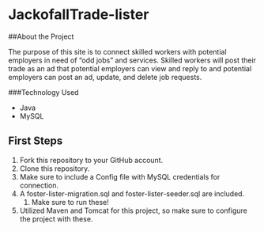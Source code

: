 # JackofallTrade-lister

##About the Project


The purpose of this site is to connect skilled workers with potential employers in need of “odd jobs” and services. Skilled workers will post their trade as an ad that potential employers can view and reply to and potential employers can post an ad, update, and delete job requests.   <br>

###Technology Used
* Java
* MySQL

## First Steps
1. Fork this repository to your GitHub account.
1. Clone this repository.
1. Make sure to include a Config file with MySQL credentials for connection.
1. A foster-lister-migration.sql and foster-lister-seeder.sql are included.
    1. Make sure to run these!
1. Utilized Maven and Tomcat for this project, so make sure to configure the project with these.
